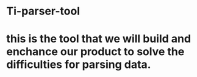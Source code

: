 # Ti-parser-tool

# this is the tool that we will build and enchance our product to solve the difficulties for parsing data. 

